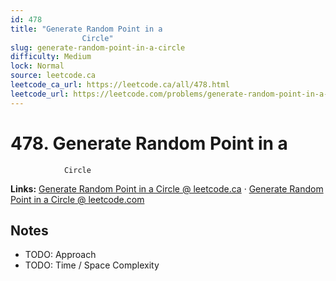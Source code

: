 ```yaml
--- 
id: 478
title: "Generate Random Point in a
                Circle"
slug: generate-random-point-in-a-circle
difficulty: Medium
lock: Normal
source: leetcode.ca
leetcode_ca_url: https://leetcode.ca/all/478.html
leetcode_url: https://leetcode.com/problems/generate-random-point-in-a-circle/
---
```


# 478. Generate Random Point in a
                Circle

**Links:** [Generate Random Point in a
                Circle @ leetcode.ca](https://leetcode.ca/all/478.html) · [Generate Random Point in a
                Circle @ leetcode.com](https://leetcode.com/problems/generate-random-point-in-a-circle/)

## Notes
- TODO: Approach
- TODO: Time / Space Complexity

